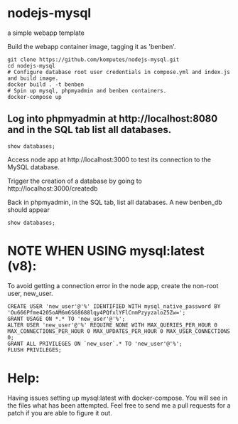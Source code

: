 # nodejs-mysql
a simple webapp template

Build the webapp container image, tagging it as 'benben'.
```
git clone https://github.com/komputes/nodejs-mysql.git
cd nodejs-mysql
# Configure database root user credentials in compose.yml and index.js and build image.
docker build . -t benben
# Spin up mysql, phpmyadmin and benben containers.
docker-compose up
```

## Log into phpmyadmin at http://localhost:8080 and in the SQL tab list all databases.
```
show databases;
```

Access node app at http://localhost:3000 to test its connection to the MySQL database.

Trigger the creation of a database by going to http://localhost:3000/createdb

Back in phpmyadmin, in the SQL tab, list all databases. A new benben_db should appear
```
show databases;
```


# NOTE WHEN USING mysql:latest (v8):
To avoid getting a connection error in the node app, create the non-root user, new_user. 


```
CREATE USER 'new_user'@'%' IDENTIFIED WITH mysql_native_password BY 'Ou666Pfme4205oAM6m6S68688lqy4PQfxlYFlCnmPzyyzaloZ5Zw=';
GRANT USAGE ON *.* TO 'new_user'@'%';
ALTER USER 'new_user'@'%' REQUIRE NONE WITH MAX_QUERIES_PER_HOUR 0 MAX_CONNECTIONS_PER_HOUR 0 MAX_UPDATES_PER_HOUR 0 MAX_USER_CONNECTIONS 0;
GRANT ALL PRIVILEGES ON `new_user`.* TO 'new_user'@'%';
FLUSH PRIVILEGES;
```
# Help:
Having issues setting up mysql:latest with docker-compose. You will see in the files what has been attempted.
Feel free to send me a pull requests for a patch if you are able to figure it out. 
